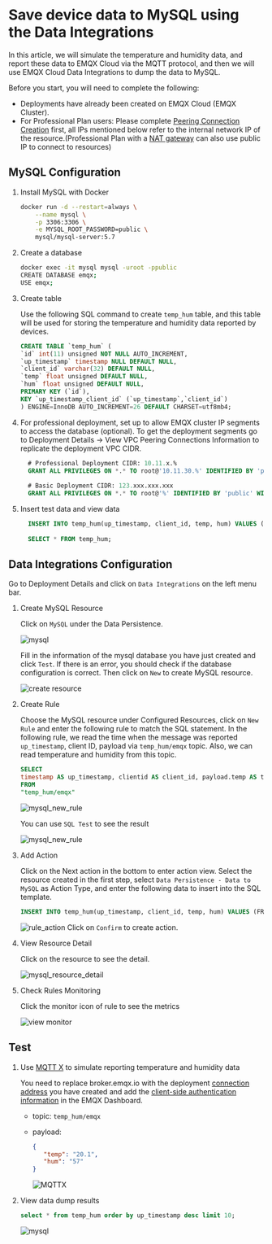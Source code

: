 # Save device data to MySQL using the Data Integrations

In this article, we will simulate the temperature and humidity data, and report these data to EMQX Cloud via the MQTT protocol, and then we will use EMQX Cloud Data Integrations to dump the data to MySQL.

Before you start, you will need to complete the following:

- Deployments have already been created on EMQX Cloud (EMQX Cluster).
- For Professional Plan users: Please complete [Peering Connection Creation](../deployments/vpc_peering.md) first, all IPs mentioned below refer to the internal network IP of the resource.(Professional Plan with a [NAT gateway](../vas/nat-gateway.md) can also use public IP to connect to resources)

## MySQL Configuration

1. Install MySQL with Docker

   ```bash
   docker run -d --restart=always \
       --name mysql \
       -p 3306:3306 \
       -e MYSQL_ROOT_PASSWORD=public \
       mysql/mysql-server:5.7
   ```

2. Create a database

   ```bash
   docker exec -it mysql mysql -uroot -ppublic
   CREATE DATABASE emqx;
   USE emqx;
   ```

3. Create table

   Use the following SQL command to create `temp_hum` table, and this table will be used for storing the temperature and humidity data reported by devices.

    ```sql
    CREATE TABLE `temp_hum` (
    `id` int(11) unsigned NOT NULL AUTO_INCREMENT,
    `up_timestamp` timestamp NULL DEFAULT NULL,
    `client_id` varchar(32) DEFAULT NULL,
    `temp` float unsigned DEFAULT NULL,
    `hum` float unsigned DEFAULT NULL,
    PRIMARY KEY (`id`),
    KEY `up_timestamp_client_id` (`up_timestamp`,`client_id`)
    ) ENGINE=InnoDB AUTO_INCREMENT=26 DEFAULT CHARSET=utf8mb4;
    ```

4. For professional deployment, set up to allow EMQX cluster IP segments to access the database (optional). To get the deployment segments go to Deployment Details → View VPC Peering Connections Information to replicate the deployment VPC CIDR.

     ```sql
       # Professional Deployment CIDR: 10.11.x.%
       GRANT ALL PRIVILEGES ON *.* TO root@'10.11.30.%' IDENTIFIED BY 'public' WITH GRANT OPTION;
       
       # Basic Deployment CIDR: 123.xxx.xxx.xxx
       GRANT ALL PRIVILEGES ON *.* TO root@'%' IDENTIFIED BY 'public' WITH GRANT OPTION;
     ```

5. Insert test data and view data

   ```sql
     INSERT INTO temp_hum(up_timestamp, client_id, temp, hum) VALUES (FROM_UNIXTIME(1603963414), 'temp_hum-001', 19.1, 55);
     
     SELECT * FROM temp_hum;
   ```

## Data Integrations Configuration

Go to Deployment Details and click on `Data Integrations` on the left menu bar.

1. Create MySQL Resource

   Click on `MySQL` under the Data Persistence.

   ![mysql](./_assets/mysql.png)

   Fill in the information of the mysql database you have just created and click `Test`. If there is an error, you should check if the database configuration is correct. Then click on `New` to create MySQL resource.

   ![create resource](./_assets/create_mysql_resource.png)

2. Create Rule

   Choose the MySQL resource under Configured Resources, click on `New Rule` and enter the following rule to match the SQL statement. In the following rule, we read the time when the message was reported `up_timestamp`, client ID, payload via `temp_hum/emqx` topic. Also, we can read temperature and humidity from this topic.

   ```sql
   SELECT
   timestamp AS up_timestamp, clientid AS client_id, payload.temp AS temp, payload.hum AS hum  
   FROM
   "temp_hum/emqx"
   ```

   ![mysql_new_rule](./_assets/mysql_new_rule.png)

   You can use `SQL Test` to see the result

   ![mysql_new_rule](./_assets/mysql_create_rule.png)

3. Add Action

   Click on the Next action in the bottom to enter action view. Select the resource created in the first step, select `Data Persistence - Data to MySQL` as Action Type, and enter the following data to insert into the SQL template.

   ```sql
   INSERT INTO temp_hum(up_timestamp, client_id, temp, hum) VALUES (FROM_UNIXTIME(${up_timestamp}/1000), ${client_id}, ${temp}, ${hum}) 
   ```

   ![rule_action](./_assets/mysql_new_action.png)
   Click on `Confirm` to create action.

4. View Resource Detail

   Click on the resource to see the detail.

   ![mysql_resource_detail](./_assets/mysql_resource_detail.png)

5. Check Rules Monitoring

   Click the monitor icon of rule to see the metrics

   ![view monitor](./_assets/mysql_monitor.png)

## Test

1. Use [MQTT X](https://mqttx.app/) to simulate reporting temperature and humidity data

   You need to replace broker.emqx.io with the deployment [connection address](../deployments/view_deployment.md) you have created and add the [client-side authentication information](../deployments/auth.md) in the EMQX Dashboard.

    - topic: `temp_hum/emqx`
    - payload:

      ```json
      {
         "temp": "20.1",
         "hum": "57"
      }
      ```

      ![MQTTX](./_assets/mqttx_publish.png)

2. View data dump results

      ```sql
      select * from temp_hum order by up_timestamp desc limit 10;
      ```

      ![mysql](./_assets/mysql_query_result.png)
